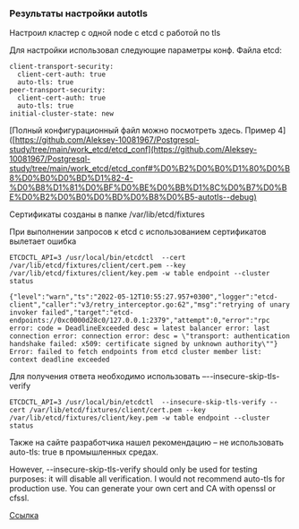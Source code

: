 ### Результаты настройки autotls

Настроил кластер с одной node с etcd с работой по tls

Для настройки использовал следующие параметры конф. Файла etcd:

    client-transport-security:
      client-cert-auth: true
      auto-tls: true
    peer-transport-security:
      client-cert-auth: true
      auto-tls: true
    initial-cluster-state: new

[Полный конфигурационный файл можно посмотреть здесь. Пример 4]([https://github.com/Aleksey-10081967/Postgresql-study/tree/main/work_etcd/etcd_conf](https://github.com/Aleksey-10081967/Postgresql-study/tree/main/work_etcd/etcd_conf#%D0%B2%D0%B0%D1%80%D0%B8%D0%B0%D0%BD%D1%82-4-%D0%B8%D1%81%D0%BF%D0%BE%D0%BB%D1%8C%D0%B7%D0%BE%D0%B2%D0%B0%D0%BD%D0%B8%D0%B5-autotls--debug)

Сертификаты созданы в папке /var/lib/etcd/fixtures

При выполнении запросов к etcd с использованием сертификатов вылетает ошибка

    ETCDCTL_API=3 /usr/local/bin/etcdctl  --cert /var/lib/etcd/fixtures/client/cert.pem --key /var/lib/etcd/fixtures/client/key.pem -w table endpoint --cluster status

    {"level":"warn","ts":"2022-05-12T10:55:27.957+0300","logger":"etcd-client","caller":"v3/retry_interceptor.go:62","msg":"retrying of unary invoker failed","target":"etcd-endpoints://0xc0000d28c0/127.0.0.1:2379","attempt":0,"error":"rpc error: code = DeadlineExceeded desc = latest balancer error: last connection error: connection error: desc = \"transport: authentication handshake failed: x509: certificate signed by unknown authority\""}
    Error: failed to fetch endpoints from etcd cluster member list: context deadline exceeded

Для получения ответа необходимо использовать –--insecure-skip-tls-verify

    ETCDCTL_API=3 /usr/local/bin/etcdctl  --insecure-skip-tls-verify --cert /var/lib/etcd/fixtures/client/cert.pem --key /var/lib/etcd/fixtures/client/key.pem -w table endpoint --cluster status


Также на сайте разработчика нашел рекомендацию – не использовать   auto-tls: true в промышленных средах.

However, --insecure-skip-tls-verify should only be used for testing purposes: it will disable all verification. I would not recommend auto-tls for production use. You can generate your own cert and CA with openssl or cfssl.

[Ссылка](https://github.com/etcd-io/etcd/issues/7654)
